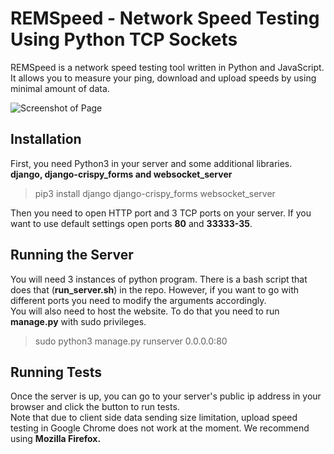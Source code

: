 # REMSpeed -  Network Speed Testing Using Python TCP Sockets

REMSpeed is a network speed testing tool written in Python and JavaScript. It allows you to measure your ping, download and upload speeds by using minimal amount of data.

![Screenshot of Page](https://github.com/ekremcet/SpeedTest/blob/master/remspeed.png?raw=true "Hey")

## Installation

First, you need Python3 in your server and some additional libraries. <br>
**django, django-crispy_forms and websocket_server**
>pip3 install django django-crispy_forms websocket_server

Then you need to open HTTP port and 3 TCP ports on your server. If you want to use default settings open ports **80** and **33333-35**. <br>
## Running the Server
You will need 3 instances of python program. There is a bash script that does that (**run_server.sh**) in the repo. However, if you want to go with different ports you need to modify the arguments accordingly. <br>
You will also need to host the website. To do that you need to run **manage.py** with sudo privileges. <br>
> sudo python3 manage.py runserver 0.0.0.0:80

## Running Tests
Once the server is up, you can go to your server's public ip address in your browser and click the button to run tests. <br>
Note that due to client side data sending size limitation, upload speed testing in Google Chrome does not work at the moment. We recommend using **Mozilla Firefox.** 


